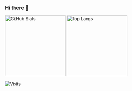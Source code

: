 ### Hi there 👋

<!--
**marek-cel/marek-cel** is a ✨ _special_ ✨ repository because its `README.md` (this file) appears on your GitHub profile.

Here are some ideas to get you started:

- 🔭 I’m currently working on ...
- 🌱 I’m currently learning ...
- 👯 I’m looking to collaborate on ...
- 🤔 I’m looking for help with ...
- 💬 Ask me about ...
- 📫 How to reach me: ...
- 😄 Pronouns: ...
- ⚡ Fun fact: ...
-->

<img height="200px" alt="GitHub Stats" src="https://github-readme-stats.vercel.app/api?username=marek-cel&show_icons=true&hide_border=true" />
<img height="200px" alt="Top Langs" src="https://github-readme-stats.vercel.app/api/top-langs/?username=marek-cel&hide_border=true&hide=javascript,html" />

<p align="left"><img src="https://komarev.com/ghpvc/?username=marek-cel" alt="Visits" /></p>
